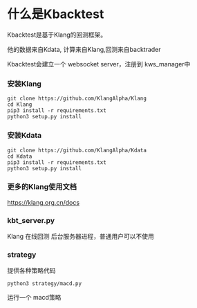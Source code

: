 # 什么是Kbacktest

Kbacktest是基于Klang的回测框架。

他的数据来自Kdata, 计算来自Klang,回测来自backtrader

Kbacktest会建立一个 websocket server，注册到 kws_manager中

### 安装Klang
```
git clone https://github.com/KlangAlpha/Klang
cd Klang
pip3 install -r requirements.txt 
python3 setup.py install
```

### 安装Kdata
```
git clone https://github.com/KlangAlpha/Kdata
cd Kdata
pip3 install -r requirements.txt 
python3 setup.py install
```

### 更多的Klang使用文档

https://klang.org.cn/docs

### kbt_server.py
Klang 在线回测 后台服务器进程，普通用户可以不使用

### strategy 
提供各种策略代码

```
python3 strategy/macd.py
``` 

运行一个 macd策略
